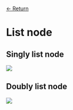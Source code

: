 [&larr; Return](https://hanggrian.github.io/leetcode-playground/)

# List node

## Singly list node

![](https://github.com/hendraanggrian/leetcode-playground/raw/assets/concepts/singly_list_node.svg)

## Doubly list node

![](https://github.com/hendraanggrian/leetcode-playground/raw/assets/concepts/doubly_list_node.svg)
